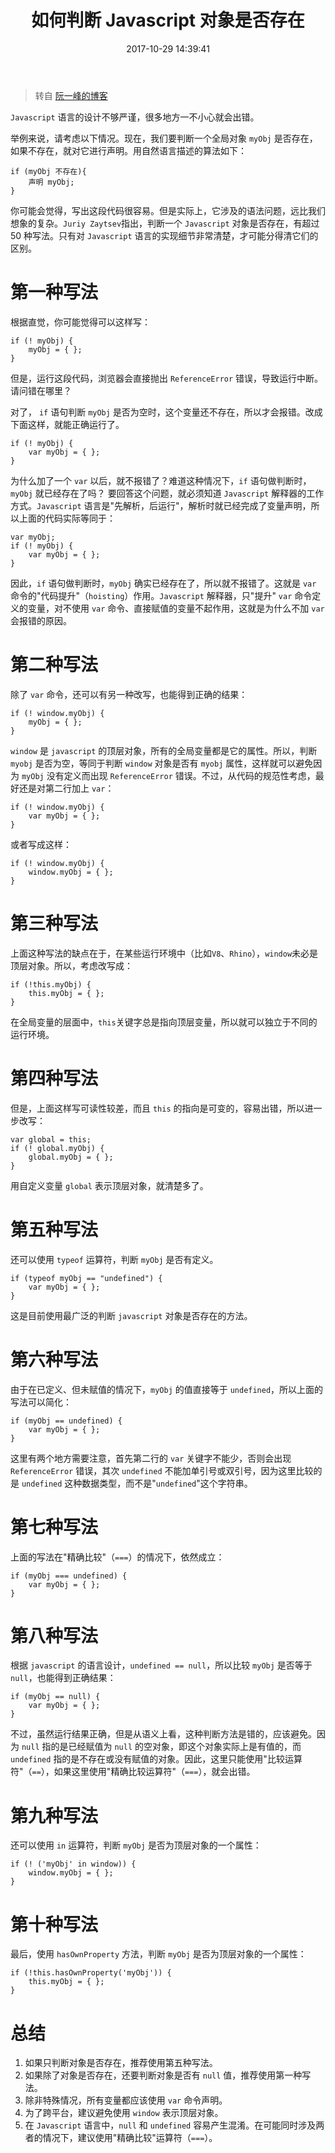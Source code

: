 ﻿---
title: 如何判断 Javascript 对象是否存在
date: 2017-10-29 14:39:41
description: 本文为转载文，关于 Javascript 对象是否存在的十种判断方式
tags:
- Javascript
categories:
copyright: false
---

> 转自 [阮一峰的博客](http://www.ruanyifeng.com/blog/2011/05/how_to_judge_the_existence_of_a_global_object_in_javascript.html)

`Javascript` 语言的设计不够严谨，很多地方一不小心就会出错。

举例来说，请考虑以下情况。现在，我们要判断一个全局对象 `myObj` 是否存在，如果不存在，就对它进行声明。用自然语言描述的算法如下：

```
if (myObj 不存在){
    声明 myObj;
}
```

你可能会觉得，写出这段代码很容易。但是实际上，它涉及的语法问题，远比我们想象的复杂。`Juriy Zaytsev`指出，判断一个 `Javascript` 对象是否存在，有超过 50 种写法。只有对 `Javascript` 语言的实现细节非常清楚，才可能分得清它们的区别。

# 第一种写法
根据直觉，你可能觉得可以这样写：

```
if (! myObj) {
    myObj = { };
}
```

但是，运行这段代码，浏览器会直接抛出 `ReferenceError` 错误，导致运行中断。请问错在哪里？

对了， `if` 语句判断 `myObj` 是否为空时，这个变量还不存在，所以才会报错。改成下面这样，就能正确运行了。

```
if (! myObj) {
    var myObj = { };
}
```

为什么加了一个 `var` 以后，就不报错了？难道这种情况下，`if` 语句做判断时，`myObj` 就已经存在了吗？
要回答这个问题，就必须知道 `Javascript` 解释器的工作方式。`Javascript` 语言是"先解析，后运行"，解析时就已经完成了变量声明，所以上面的代码实际等同于：

```
var myObj;
if (! myObj) {
    var myObj = { };
}
```
因此，`if` 语句做判断时，`myObj` 确实已经存在了，所以就不报错了。这就是 `var` 命令的"代码提升"（`hoisting`）作用。`Javascript` 解释器，只"提升" `var` 命令定义的变量，对不使用 `var` 命令、直接赋值的变量不起作用，这就是为什么不加 `var` 会报错的原因。

# 第二种写法
除了 `var` 命令，还可以有另一种改写，也能得到正确的结果：

```
if (! window.myObj) {
    myObj = { };
}
```

`window` 是 `javascript` 的顶层对象，所有的全局变量都是它的属性。所以，判断 `myobj` 是否为空，等同于判断 `window` 对象是否有 `myobj` 属性，这样就可以避免因为 `myObj` 没有定义而出现 `ReferenceError` 错误。不过，从代码的规范性考虑，最好还是对第二行加上 `var`：

```
if (! window.myObj) {
    var myObj = { };
}
```

或者写成这样：

```
if (! window.myObj) {
    window.myObj = { };
}
```

# 第三种写法
上面这种写法的缺点在于，在某些运行环境中（比如`V8`、`Rhino`），`window`未必是顶层对象。所以，考虑改写成：

```
if (!this.myObj) {
    this.myObj = { };
}
```
在全局变量的层面中，`this`关键字总是指向顶层变量，所以就可以独立于不同的运行环境。

# 第四种写法
但是，上面这样写可读性较差，而且 `this` 的指向是可变的，容易出错，所以进一步改写：

```
var global = this;
if (! global.myObj) {
    global.myObj = { };
}
```

用自定义变量 `global` 表示顶层对象，就清楚多了。

# 第五种写法
还可以使用 `typeof` 运算符，判断 `myObj` 是否有定义。

```
if (typeof myObj == "undefined") {
    var myObj = { };
}
```
这是目前使用最广泛的判断 `javascript` 对象是否存在的方法。

# 第六种写法
由于在已定义、但未赋值的情况下，`myObj` 的值直接等于 `undefined`，所以上面的写法可以简化：

```
if (myObj == undefined) {
    var myObj = { };
}
```

这里有两个地方需要注意，首先第二行的 `var` 关键字不能少，否则会出现 `ReferenceError` 错误，其次 `undefined` 不能加单引号或双引号，因为这里比较的是 `undefined` 这种数据类型，而不是"`undefined`"这个字符串。

# 第七种写法
上面的写法在"精确比较"（`===`）的情况下，依然成立：

```
if (myObj === undefined) {
    var myObj = { };
}
```

# 第八种写法
根据 `javascript` 的语言设计，`undefined == null`，所以比较 `myObj` 是否等于 `null`，也能得到正确结果：

```
if (myObj == null) {
    var myObj = { };
}
```

不过，虽然运行结果正确，但是从语义上看，这种判断方法是错的，应该避免。因为 `null` 指的是已经赋值为 `null` 的空对象，即这个对象实际上是有值的，而 `undefined` 指的是不存在或没有赋值的对象。因此，这里只能使用"比较运算符"（`==`），如果这里使用"精确比较运算符"（`===`），就会出错。


# 第九种写法
还可以使用 `in` 运算符，判断 `myObj` 是否为顶层对象的一个属性：

```
if (! ('myObj' in window)) {
    window.myObj = { };
}
```

# 第十种写法
最后，使用 `hasOwnProperty` 方法，判断 `myObj` 是否为顶层对象的一个属性：

```
if (!this.hasOwnProperty('myObj')) {
    this.myObj = { };
}
```

# 总结

1. 如果只判断对象是否存在，推荐使用第五种写法。
2. 如果除了对象是否存在，还要判断对象是否有 `null` 值，推荐使用第一种写法。
3. 除非特殊情况，所有变量都应该使用 `var` 命令声明。
4. 为了跨平台，建议避免使用 `window` 表示顶层对象。
5. 在 `Javascript` 语言中，`null` 和 `undefined` 容易产生混淆。在可能同时涉及两者的情况下，建议使用"精确比较"运算符（`===`）。
